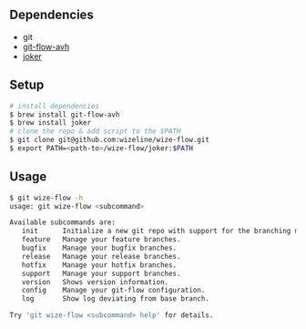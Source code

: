 ## Dependencies
- git
- [git-flow-avh](https://github.com/petervanderdoes/gitflow-avh)
- [joker](https://github.com/candid82/joker)

## Setup
```sh
# install dependencies
$ brew install git-flow-avh
$ brew install joker
# clone the repo & add script to the $PATH
$ git clone git@github.com:wizeline/wize-flow.git
$ export PATH=<path-to>/wize-flow/joker:$PATH
```

## Usage
```sh
$ git wize-flow -h
usage: git wize-flow <subcommand>

Available subcommands are:
   init      Initialize a new git repo with support for the branching model.
   feature   Manage your feature branches.
   bugfix    Manage your bugfix branches.
   release   Manage your release branches.
   hotfix    Manage your hotfix branches.
   support   Manage your support branches.
   version   Shows version information.
   config    Manage your git-flow configuration.
   log       Show log deviating from base branch.

Try 'git wize-flow <subcommand> help' for details.
```

